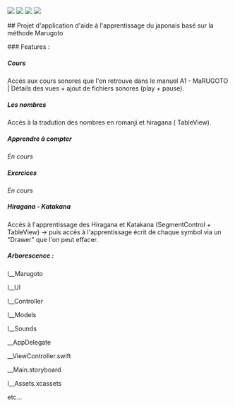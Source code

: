 <img src="https://badgen.net/badge/efrontin/marugoto?icon=github"> <img src="https://badgen.net/github/last-commit/micromatch/micromatch">
<img src="https://badgen.net/badge/Swift/4.2/orange"> <img src="https://badgen.net//badge/platform/ios/blue">

## Projet d'application d'aide à l'apprentissage du japonais basé sur la méthode Marugoto

### Features :

##### Cours

Accès aux cours sonores que l'on retrouve dans le manuel A1 - MaRUGOTO | Détails des vues + ajout de fichiers sonores (play + pause).

##### Les nombres

Accès à la tradution des nombres en romanji et hiragana ( TableView).

##### Apprendre à compter

*En cours*

##### Exercices

*En cours*

##### Hiragana - Katakana

Accès à l'apprentissage des Hiragana et Katakana (SegmentControl + TableView) -> puis accès à l'apprentissage écrit de chaque symbol via un "Drawer" que l'on peut effacer.

##### Arborescence :

l__Marugoto

l__UI

l__Controller

l__Models

l__Sounds

__AppDelegate

__ViewController.swift

__Main.storyboard

l__Assets.xcassets

etc...
